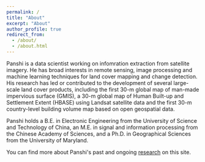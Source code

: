 ```yaml
---
permalink: /
title: "About"
excerpt: "About"
author_profile: true
redirect_from: 
  - /about/
  - /about.html
---
```



Panshi is a data scientist working on infomration extraction from satellite imagery. He has broad interests in remote sensing, image processing and machine learning techniques for land cover mapping and change detection. His research has led or contributed to the development of several large-scale land cover products, including the first 30-m global map of man-made impervious surface (GMIS),  a 30-m global map of Human Built-up and Settlement Extent (HBASE) using Landsat satellite data and the first 30-m country-level building volume map based on open geospatial data.

Panshi holds a B.E. in Electronic Engineering from the University of Science and Technology of China, an M.E. in signal and information processing from the Chinese Academy of Sciences, and a Ph.D. in Geographical Sciences from the University of Maryland.

You can find more about Panshi's past and ongoing [research](https://panshi-wang.github.io/portfolio/) on this site.  
